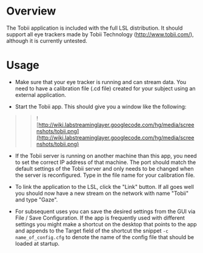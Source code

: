 # Overview #

The Tobii application is included with the full LSL distribution. It should support all eye trackers made by Tobii Technology (http://www.tobii.com/), although it is currently untested.

# Usage #

  * Make sure that your eye tracker is running and can stream data. You need to have a calibration file (.cd file) created for your subject using an external application.

  * Start the Tobii app. This should give you a window like the following:
> > ![http://wiki.labstreaminglayer.googlecode.com/hg/media/screenshots/tobii.png](http://wiki.labstreaminglayer.googlecode.com/hg/media/screenshots/tobii.png)

  * If the Tobii server is running on another machine than this app, you need to set the correct IP address of that machine. The port should match the default settings of the Tobii server and only needs to be changed when the server is reconfigured. Type in the file name for your calibration file.

  * To link the application to the LSL, click the "Link" button. If all goes well you should now have a new stream on the network with name "Tobii" and type "Gaze".

  * For subsequent uses you can save the desired settings from the GUI via File / Save Configuration. If the app is frequently used with different settings you might make a shortcut on the desktop that points to the app and appends to the Target field of the shortcut the snippet `-c name_of_config.cfg` to denote the name of the config file that should be loaded at startup.